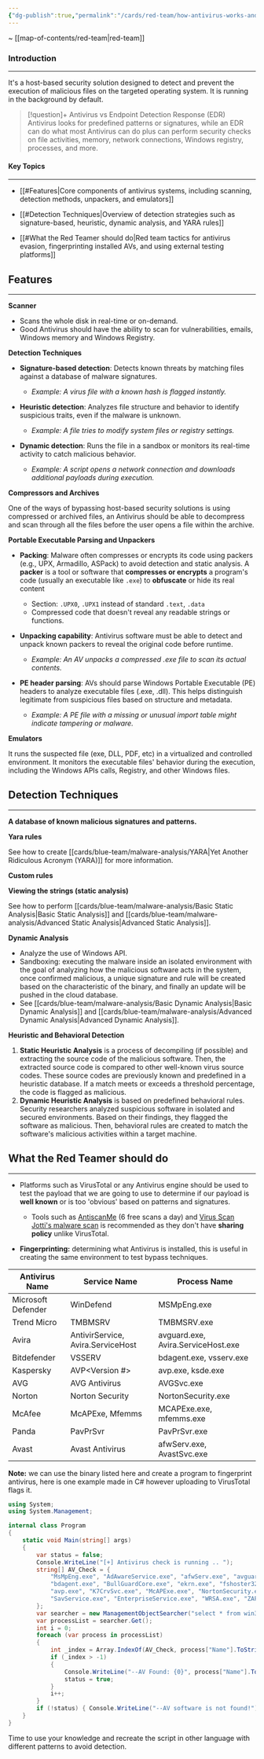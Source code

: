 ```yaml
---
{"dg-publish":true,"permalink":"/cards/red-team/how-antivirus-works-and-gets-bypassed/","tags":["red-team/host-evasion"]}
---
```


~ [[map-of-contents/red-team\|red-team]]
### Introduction 
---
It's a host-based security solution designed to detect and prevent the execution of malicious files on the targeted operating system. It is running in the background by default.

> [!question]+ Antivirus vs Endpoint Detection Response (EDR)
> Antivirus looks for predefined patterns or signatures, while an EDR can do what most Antivirus can do plus can perform security checks on file activities, memory, network connections, Windows registry, processes, and more.
#### Key Topics
---
 - [[#Features|Core components of antivirus systems, including scanning, detection methods, unpackers, and emulators]]
    
- [[#Detection Techniques|Overview of detection strategies such as signature-based, heuristic, dynamic analysis, and YARA rules]]
    
- [[#What the Red Teamer should do|Red team tactics for antivirus evasion, fingerprinting installed AVs, and using external testing platforms]]
## Features
---

**Scanner**

- Scans the whole disk in real-time or on-demand.
- Good Antivirus should have the ability to scan for vulnerabilities, emails, Windows memory and Windows Registry.

**Detection Techniques**

- **Signature-based detection**: Detects known threats by matching files against a database of malware signatures.  
    - _Example: A virus file with a known hash is flagged instantly._

- **Heuristic detection**: Analyzes file structure and behavior to identify suspicious traits, even if the malware is unknown.  
    - _Example: A file tries to modify system files or registry settings._

- **Dynamic detection**: Runs the file in a sandbox or monitors its real-time activity to catch malicious behavior.  
    - _Example: A script opens a network connection and downloads additional payloads during execution._

**Compressors and Archives**

One of the ways of bypassing host-based security solutions is using compressed or archived files, an Antivirus should be able to decompress and scan through all the files before the user opens a file within the archive.

**Portable Executable Parsing and Unpackers**

- **Packing**: Malware often compresses or encrypts its code using packers (e.g., UPX, Armadillo, ASPack) to avoid detection and static analysis.  A **packer** is a tool or software that **compresses or encrypts** a program's code (usually an executable like `.exe`) to **obfuscate** or hide its real content

    - Section: `.UPX0`, `.UPX1` instead of standard `.text`, `.data`
	- Compressed code that doesn't reveal any readable strings or functions.
    
- **Unpacking capability**: Antivirus software must be able to detect and unpack known packers to reveal the original code before runtime.  
    - _Example: An AV unpacks a compressed .exe file to scan its actual contents._
    
- **PE header parsing**: AVs should parse Windows Portable Executable (PE) headers to analyze executable files (.exe, .dll). This helps distinguish legitimate from suspicious files based on structure and metadata.  
    - _Example: A PE file with a missing or unusual import table might indicate tampering or malware._

**Emulators**

It runs the suspected file (exe, DLL, PDF, etc) in a virtualized and controlled environment. It monitors the executable files' behavior during the execution, including the Windows APIs calls, Registry, and other Windows files.

## Detection Techniques
---

**A database of known malicious signatures and patterns.**

**Yara rules**

See how to create [[cards/blue-team/malware-analysis/YARA\|Yet Another Ridiculous Acronym (YARA)]] for more information.

**Custom rules**

**Viewing the strings (static analysis)**

See how to perform [[cards/blue-team/malware-analysis/Basic Static Analysis\|Basic Static Analysis]] and [[cards/blue-team/malware-analysis/Advanced Static Analysis\|Advanced Static Analysis]].

**Dynamic Analysis**

- Analyze the use of Windows API.
- Sandboxing: executing the malware inside an isolated environment with the goal of analyzing how the malicious software acts in the system, once confirmed malicious, a unique signature and rule will be created based on the characteristic of the binary, and finally an update will be pushed in the cloud database.
- See [[cards/blue-team/malware-analysis/Basic Dynamic Analysis\|Basic Dynamic Analysis]] and [[cards/blue-team/malware-analysis/Advanced Dynamic Analysis\|Advanced Dynamic Analysis]].

**Heuristic and Behavioral Detection**

1. **Static Heuristic Analysis** is a process of decompiling (if possible) and extracting the source code of the malicious software. Then, the extracted source code is compared to other well-known virus source codes. These source codes are previously known and predefined in a heuristic database. If a match meets or exceeds a threshold percentage, the code is flagged as malicious.
2. **Dynamic Heuristic Analysis** is based on predefined behavioral rules. Security researchers analyzed suspicious software in isolated and secured environments. Based on their findings, they flagged the software as malicious. Then, behavioral rules are created to match the software's malicious activities within a target machine.

## What the Red Teamer should do
---

- Platforms such as VirusTotal or any Antivirus engine should be used to test the payload that we are going to use to determine if our payload is **well known** or is too 'obvious' based on patterns and signatures.
	- Tools such as [AntiscanMe](https://antiscan.me/) (6 free scans a day) and [Virus Scan Jotti's malware scan](https://virusscan.jotti.org/) is recommended as they don't have **sharing policy** unlike VirusTotal.

- **Fingerprinting:** determining what Antivirus is installed, this is useful in creating the same environment to test bypass techniques.

| **Antivirus Name** | **Service Name**                  | **Process Name**                   |
| ------------------ | --------------------------------- | ---------------------------------- |
| Microsoft Defender | WinDefend                         | MSMpEng.exe                        |
| Trend Micro        | TMBMSRV                           | TMBMSRV.exe                        |
| Avira              | AntivirService, Avira.ServiceHost | avguard.exe, Avira.ServiceHost.exe |
| Bitdefender        | VSSERV                            | bdagent.exe, vsserv.exe            |
| Kaspersky          | AVP<Version #>                    | avp.exe, ksde.exe                  |
| AVG                | AVG Antivirus                     | AVGSvc.exe                         |
| Norton             | Norton Security                   | NortonSecurity.exe                 |
| McAfee             | McAPExe, Mfemms                   | MCAPExe.exe, mfemms.exe            |
| Panda              | PavPrSvr                          | PavPrSvr.exe                       |
| Avast              | Avast Antivirus                   | afwServ.exe, AvastSvc.exe          |

**Note:** we can use the binary listed here and create a program to fingerprint antivirus, here is one example made in C# however uploading to VirusTotal flags it.

```csharp
using System;
using System.Management;

internal class Program
{
    static void Main(string[] args)
    {
        var status = false;
        Console.WriteLine("[+] Antivirus check is running .. ");
        string[] AV_Check = { 
            "MsMpEng.exe", "AdAwareService.exe", "afwServ.exe", "avguard.exe", "AVGSvc.exe", 
            "bdagent.exe", "BullGuardCore.exe", "ekrn.exe", "fshoster32.exe", "GDScan.exe", 
            "avp.exe", "K7CrvSvc.exe", "McAPExe.exe", "NortonSecurity.exe", "PavFnSvr.exe", 
            "SavService.exe", "EnterpriseService.exe", "WRSA.exe", "ZAPrivacyService.exe" 
        };
        var searcher = new ManagementObjectSearcher("select * from win32_process");
        var processList = searcher.Get();
        int i = 0;
        foreach (var process in processList)
        {
            int _index = Array.IndexOf(AV_Check, process["Name"].ToString());
            if (_index > -1)
            {
                Console.WriteLine("--AV Found: {0}", process["Name"].ToString());
                status = true;
            }
            i++;
        }
        if (!status) { Console.WriteLine("--AV software is not found!");  }
    }
}
```

Time to use your knowledge and recreate the script in other language with different patterns to avoid detection.


